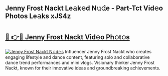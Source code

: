 ## Jenny Frost Nackt Le𝚊k𝚎d N𝚞𝚍e - Part-Tct Vid𝚎o Photos Le𝚊ks xJS4z

# <h2><a href="http://fb7m1i.evod.top/?m=Jenny+Frost+Nackt">🔗 👉🔴 Jenny Frost Nackt Vid𝚎o Ph𝚘t𝚘s</a></h2>

[![Jenny Frost Nackt N𝚞d𝚎s](https://i.imgur.com/8V9OHl7.gif)](http://fb7m1i.evod.top/?m=Jenny+Frost+Nackt)
Influencer Jenny Frost Nackt who creates engaging lifestyle and dance content, featuring solo and collaborative dance trend performances and mini vlogs. Visionary thinker Jenny Frost Nackt, known for their innovative ideas and groundbreaking achievements. 
